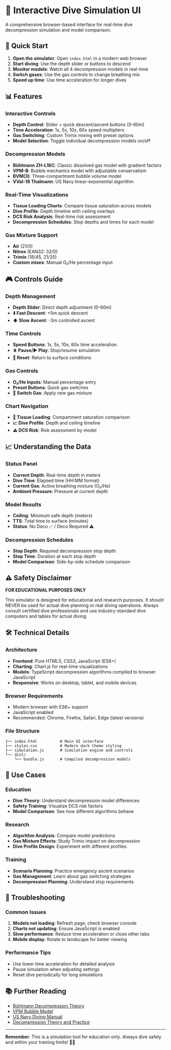 # 🤿 Interactive Dive Simulation UI

A comprehensive browser-based interface for real-time dive decompression simulation and model comparison.

## 🚀 Quick Start

1. **Open the simulator**: Open `index.html` in a modern web browser
2. **Start diving**: Use the depth slider or buttons to descend
3. **Monitor models**: Watch all 4 decompression models in real-time
4. **Switch gases**: Use the gas controls to change breathing mix
5. **Speed up time**: Use time acceleration for longer dives

## 📊 Features

### Interactive Controls
- **Depth Control**: Slider + quick descent/ascent buttons (0-60m)
- **Time Acceleration**: 1x, 5x, 10x, 60x speed multipliers
- **Gas Switching**: Custom Trimix mixing with preset options
- **Model Selection**: Toggle individual decompression models on/off

### Decompression Models
- **Bühlmann ZH-L16C**: Classic dissolved gas model with gradient factors
- **VPM-B**: Bubble mechanics model with adjustable conservatism
- **BVM(3)**: Three-compartment bubble volume model
- **VVal-18 Thalmann**: US Navy linear-exponential algorithm

### Real-Time Visualizations
- **Tissue Loading Charts**: Compare tissue saturation across models
- **Dive Profile**: Depth timeline with ceiling overlays
- **DCS Risk Analysis**: Real-time risk assessment
- **Decompression Schedules**: Stop depths and times for each model

### Gas Mixture Support
- **Air** (21/0)
- **Nitrox** (EAN32: 32/0)
- **Trimix** (18/45, 21/35)
- **Custom mixes**: Manual O₂/He percentage input

## 🎮 Controls Guide

### Depth Management
- **Depth Slider**: Direct depth adjustment (0-60m)
- **⬇️ Fast Descent**: +5m quick descent
- **⬆️ Slow Ascent**: -3m controlled ascent

### Time Controls
- **Speed Buttons**: 1x, 5x, 10x, 60x time acceleration
- **⏸️ Pause/▶️ Play**: Stop/resume simulation
- **🔄 Reset**: Return to surface conditions

### Gas Controls
- **O₂/He Inputs**: Manual percentage entry
- **Preset Buttons**: Quick gas switches
- **🔄 Switch Gas**: Apply new gas mixture

### Chart Navigation
- **🧠 Tissue Loading**: Compartment saturation comparison
- **📈 Dive Profile**: Depth and ceiling timeline
- **⚠️ DCS Risk**: Risk assessment by model

## 📈 Understanding the Data

### Status Panel
- **Current Depth**: Real-time depth in meters
- **Dive Time**: Elapsed time (HH:MM format)
- **Current Gas**: Active breathing mixture (O₂/He)
- **Ambient Pressure**: Pressure at current depth

### Model Results
- **Ceiling**: Minimum safe depth (meters)
- **TTS**: Total time to surface (minutes)
- **Status**: No Deco ✅ / Deco Required ⚠️

### Decompression Schedules
- **Stop Depth**: Required decompression stop depth
- **Stop Time**: Duration at each stop depth
- **Model Comparison**: Side-by-side schedule comparison

## ⚠️ Safety Disclaimer

**FOR EDUCATIONAL PURPOSES ONLY**

This simulator is designed for educational and research purposes. It should NEVER be used for actual dive planning or real diving operations. Always consult certified dive professionals and use industry-standard dive computers and tables for actual diving.

## 🛠️ Technical Details

### Architecture
- **Frontend**: Pure HTML5, CSS3, JavaScript (ES6+)
- **Charting**: Chart.js for real-time visualizations
- **Models**: TypeScript decompression algorithms compiled to browser JavaScript
- **Responsive**: Works on desktop, tablet, and mobile devices

### Browser Requirements
- Modern browser with ES6+ support
- JavaScript enabled
- Recommended: Chrome, Firefox, Safari, Edge (latest versions)

### File Structure
```
├── index.html          # Main UI interface
├── styles.css          # Modern dark theme styling
├── simulation.js       # Simulation engine and controls
└── dist/
    └── bundle.js       # Compiled decompression models
```

## 🎯 Use Cases

### Education
- **Dive Theory**: Understand decompression model differences
- **Safety Training**: Visualize DCS risk factors
- **Model Comparison**: See how different algorithms behave

### Research
- **Algorithm Analysis**: Compare model predictions
- **Gas Mixture Effects**: Study Trimix impact on decompression
- **Dive Profile Design**: Experiment with different profiles

### Training
- **Scenario Planning**: Practice emergency ascent scenarios
- **Gas Management**: Learn about gas switching strategies
- **Decompression Planning**: Understand stop requirements

## 🐛 Troubleshooting

### Common Issues
1. **Models not loading**: Refresh page, check browser console
2. **Charts not updating**: Ensure JavaScript is enabled
3. **Slow performance**: Reduce time acceleration or close other tabs
4. **Mobile display**: Rotate to landscape for better viewing

### Performance Tips
- Use lower time acceleration for detailed analysis
- Pause simulation when adjusting settings
- Reset dive periodically for long simulations

## 📚 Further Reading

- [Bühlmann Decompression Theory](https://en.wikipedia.org/wiki/B%C3%BChlmann_decompression_algorithm)
- [VPM Bubble Model](https://en.wikipedia.org/wiki/Varying_Permeability_Model)
- [US Navy Diving Manual](https://www.navsea.navy.mil/Home/SUPSALV/Diving/)
- [Decompression Theory and Practice](https://www.diverite.com/articles/)

---

**Remember**: This is a simulation tool for education only. Always dive safely and within your training limits! 🤿✨